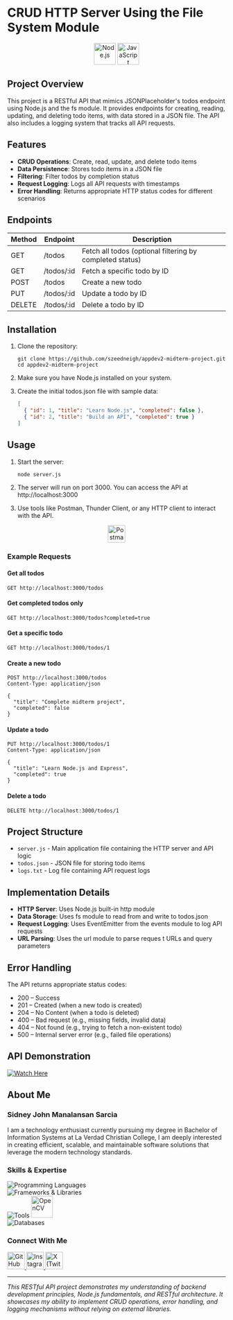 #  CRUD HTTP Server Using the File System Module

<div align="center">
  <img src="https://skillicons.dev/icons?i=nodejs" alt="Node.js" height="50" />
  <img src="https://skillicons.dev/icons?i=js" alt="JavaScript" height="50" />
</div>

## Project Overview

This project is a RESTful API that mimics JSONPlaceholder's todos endpoint using Node.js and the fs module. It provides endpoints for creating, reading, updating, and deleting todo items, with data stored in a JSON file. The API also includes a logging system that tracks all API requests.

## Features

- **CRUD Operations**: Create, read, update, and delete todo items
- **Data Persistence**: Stores todo items in a JSON file
- **Filtering**: Filter todos by completion status
- **Request Logging**: Logs all API requests with timestamps
- **Error Handling**: Returns appropriate HTTP status codes for different scenarios

## Endpoints

| Method | Endpoint | Description |
|--------|----------|-------------|
| GET | /todos | Fetch all todos (optional filtering by completed status) |
| GET | /todos/:id | Fetch a specific todo by ID |
| POST | /todos | Create a new todo |
| PUT | /todos/:id | Update a todo by ID |
| DELETE | /todos/:id | Delete a todo by ID |

## Installation

1. Clone the repository:
   ```
   git clone https://github.com/szeedneigh/appdev2-midterm-project.git
   cd appdev2-midterm-project
   ```

2. Make sure you have Node.js installed on your system.

3. Create the initial todos.json file with sample data:
   ```json
   [
     { "id": 1, "title": "Learn Node.js", "completed": false },
     { "id": 2, "title": "Build an API", "completed": true }
   ]
   ```

## Usage

1. Start the server:
   ```
   node server.js
   ```

2. The server will run on port 3000. You can access the API at http://localhost:3000

3. Use tools like Postman, Thunder Client, or any HTTP client to interact with the API.

<div align="center">
  <img src="https://skillicons.dev/icons?i=postman" alt="Postman" height="40" />
</div>

### Example Requests

#### Get all todos
```
GET http://localhost:3000/todos
```

#### Get completed todos only
```
GET http://localhost:3000/todos?completed=true
```

#### Get a specific todo
```
GET http://localhost:3000/todos/1
```

#### Create a new todo
```
POST http://localhost:3000/todos
Content-Type: application/json

{
  "title": "Complete midterm project",
  "completed": false
}
```

#### Update a todo
```
PUT http://localhost:3000/todos/1
Content-Type: application/json

{
  "title": "Learn Node.js and Express",
  "completed": true
}
```

#### Delete a todo
```
DELETE http://localhost:3000/todos/1
```

## Project Structure

- `server.js` - Main application file containing the HTTP server and API logic
- `todos.json` - JSON file for storing todo items
- `logs.txt` - Log file containing API request logs

## Implementation Details

- **HTTP Server**: Uses Node.js built-in http module
- **Data Storage**: Uses fs module to read from and write to todos.json
- **Request Logging**: Uses EventEmitter from the events module to log API requests
- **URL Parsing**: Uses the url module to parse reques    t URLs and query parameters

## Error Handling

The API returns appropriate status codes:
- 200 – Success
- 201 – Created (when a new todo is created)
- 204 – No Content (when a todo is deleted)
- 400 – Bad request (e.g., missing fields, invalid data)
- 404 – Not found (e.g., trying to fetch a non-existent todo)
- 500 – Internal server error (e.g., failed file operations)

## API Demonstration

[![Watch Here](https://raw.githubusercontent.com/szeedneigh/appdev2-midterm-project/main/assets/demo_thumbnail.jpg)](https://drive.google.com/drive/folders/1J88HnenLguZWzx-yjdzKD9-3HKNUTEnG?usp=drive_link)

## About Me

### Sidney John Manalansan Sarcia

I am a technology enthusiast currently pursuing my degree in Bachelor of Information Systems at La Verdad Christian College, I am deeply interested in creating efficient, scalable, and maintainable software solutions that leverage the modern technology standards.

### Skills & Expertise
<div>
  <img src="https://skillicons.dev/icons?i=js,ts,python,java,cpp,cs,php" alt="Programming Languages" />
  <br>
  <img src="https://skillicons.dev/icons?i=express,django,flask,nodejs,react,nextjs" alt="Frameworks & Libraries" />
  <br>
  <img src="https://skillicons.dev/icons?i=git,github" alt="Tools" /> 
  <img src="https://opencv.org/wp-content/uploads/2020/07/OpenCV_logo_no_text-1.svg" alt="OpenCV" height="50" />
  <br>
  <img src="https://skillicons.dev/icons?i=mysql,mongodb" alt="Databases" />
</div>

### Connect With Me
<div>
  <a href="https://github.com/szeedneigh">
    <img src="https://skillicons.dev/icons?i=github" alt="GitHub" height="40" />
  </a>
  <a href="https://instagram.com/szeedneigh">
    <img src="https://skillicons.dev/icons?i=instagram" alt="Instagram" height="40" />
  </a>
  <a href="https://x.com/szeedneigh">
    <img src="https://cdn.cdnlogo.com/logos/t/96/twitter-icon.svg" alt="X (Twitter)" height="40" />
  </a>
</div>

---

*This RESTful API project demonstrates my understanding of backend development principles, Node.js fundamentals, and RESTful architecture. It showcases my ability to implement CRUD operations, error handling, and logging mechanisms without relying on external libraries.*